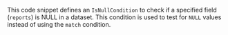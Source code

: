 This code snippet defines an `IsNullCondition` to check if a specified field (`reports`) is NULL in a dataset. This condition is used to test for `NULL` values instead of using the `match` condition.